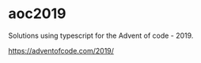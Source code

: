 # aoc2019

Solutions using typescript for the Advent of code - 2019.

https://adventofcode.com/2019/
